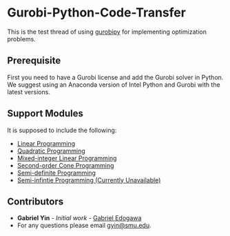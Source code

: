 # Gurobi-Python-Code-Transfer
This is the test thread of using [gurobipy](https://www.gurobi.com/documentation/8.1/quickstart_mac/the_gurobi_python_interfac.html) for implementing optimization problems.

## Prerequisite

First you need to have a Gurobi license and add the Gurobi solver in Python. We suggest using an Anaconda version of Intel Python and Gurobi with the latest versions.

## Support Modules

It is supposed to include the following:

* [Linear Programming](http://en.wikipedia.org/wiki/Linear_programming)
* [Quadratic Programming](https://en.wikipedia.org/wiki/Quadratic_programming)
* [Mixed-integer Linear Programming](https://en.wikipedia.org/wiki/Integer_programming)
* [Second-order Cone Programming](https://en.wikipedia.org/wiki/Second-order_cone_programming)
* [Semi-definite Programming](https://en.wikipedia.org/wiki/Semidefinite_programming)
* [Semi-infintie Programming (Currently Unavailable)](https://en.wikipedia.org/wiki/Semi-infinite_programming)

## Contributors

* **Gabriel Yin** - *Initial work* - [Gabriel Edogawa](https://github.com/GabrielEdogawa)
* For any questions please email gyin@smu.edu. 
